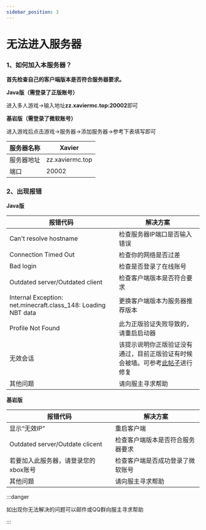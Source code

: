 ```yaml
---
sidebar_position: 3
---
```


# 无法进入服务器

### 1、如何加入本服务器？

**首先检查自己的客户端版本是否符合服务器要求。**

**Java版（需登录了正版账号）**

进入多人游戏->输入地址**zz.xaviermc.top:20002**即可

**基岩版（需登录了微软账号）**

进入游戏后点击游戏->服务器->添加服务器->参考下表填写即可

|服务器名称|Xavier|
|---|---|
|服务器地址|zz.xaviermc.top|
|端口|20002|

### 2、出现报错

**Java版**

|报错代码|解决方案|
|---|---|
|Can't resolve hostname|检查服务器IP端口是否输入错误|
|Connection Timed Out|检查你的网络是否过差|
|Bad login|检查是否登录了在线账号|
|Outdated server/Outdated client|检查客户端版本是否符合要求|
|Internal Exception: net.minecraft.class_148: Loading NBT data|更换客户端版本为服务器推荐版本|
|Profile Not Found|此为正版验证失败导致的，请重启启动器|
|无效会话|该提示说明你正版验证没有通过，目前正版验证有时候会被墙。可参考[此帖子](https://www.sakuracat.fun/zerocity/cant-connect-to-server/invalid-session)进行修复|
|其他问题|请向服主寻求帮助|

**基岩版**

|报错代码|解决方案|
|---|---|
|显示“无效IP”|重启客户端|
|Outdated server/Outdate clicent|检查客户端版本是否符合服务器要求|
|若要加入此服务器，请登录您的xbox账号|检查客户端是否成功登录了微软账号|
|其他问题|请向服主寻求帮助|

:::danger

如出现你无法解决的问题可以邮件或QQ群向服主寻求帮助

:::
